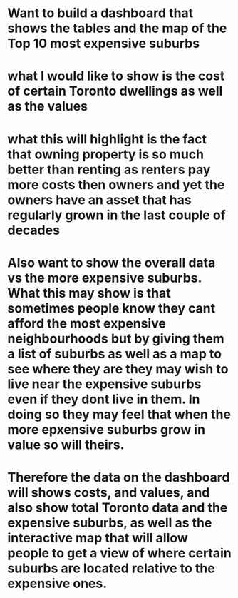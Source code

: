 # Want to build a dashboard that shows the tables and the map of the Top 10 most expensive suburbs 
# what I would like to show is the cost of certain Toronto dwellings as well as the values
# what this will highlight is the fact that owning property is so much better than renting as renters pay more costs then owners and yet the owners have an asset that has regularly grown in the last couple of decades 
# Also want to show the overall data vs the more expensive suburbs. What this may show is that sometimes people know they cant afford the most expensive neighbourhoods but by giving them a list of suburbs as well as a map to see where they are they may wish to live near the expensive suburbs even if they dont live in them. In doing so they may feel that when the more epxensive suburbs grow in value so will theirs. 
# Therefore the data on the dashboard will shows costs, and values, and also show total Toronto data and the expensive suburbs, as well as the interactive map that will allow people to get a view of where certain suburbs are located relative to the expensive ones. 